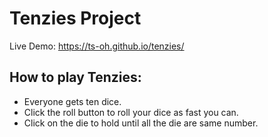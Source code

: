 # Tenzies Project

Live Demo: https://ts-oh.github.io/tenzies/

## How to play Tenzies:

- Everyone gets ten dice.
- Click the roll button to roll your dice as fast you can.
- Click on the die to hold until all the die are same number.
